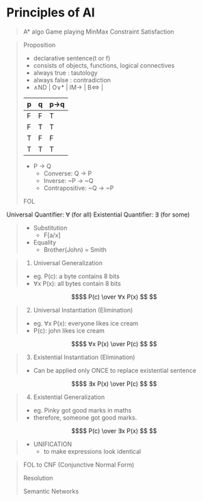 # Principles of AI

> A* algo
> Game playing MinMax
> Constraint Satisfaction

> Proposition
> - declarative sentence(t or f)
> - consists of objects, functions, logical connectives
> - always true : tautology
> - always false : contradiction
> - ∧ND | O∨* | IM→ | B⇔ |
>
> | p | q | p→q |
> |---|---|-----|
> | F | F |  T  |
> | F | T |  T  |
> | T | F |  F  |
> | T | T |  T  |
> 
> - P → Q
>     - Converse: Q → P
>     - Inverse: ~P → ~Q
>     - Contrapositive: ~Q → ~P
>     
> FOL
>
Universal Quantifier: ∀ (for all)
Existential Quantifier: ∃ (for some)
>
> - Substitution
>     - F[a/x]
> - Equality
>     - Brother(John) = Smith

> 1. Universal Generalization
>   - eg. P(c): a byte contains 8 bits
>   - ∀x P(x): all bytes contain 8 bits
```math
$$ P(c) \over ∀x P(x) $$ 
```

> 2. Universal Instantiation (Elimination)
>   - eg. ∀x P(x): everyone likes ice cream
>   - P(c): john likes ice cream
```math
$$ ∀x P(x) \over P(c) $$ 
```

> 3. Existential Instantiation (Elimination)
>   - Can be applied only ONCE to replace existential sentence 
>   
```math
$$ ∃x P(x) \over P(c) $$ 
```

> 4. Existential Generalization
>   - eg. Pinky got good marks in maths
>   - therefore, someone got good marks.
```math
$$ P(c) \over ∃x P(x) $$ 
```

> - UNIFICATION
>     - to make expressions look identical

> FOL to CNF (Conjunctive Normal Form)
> 
> Resolution
> 
> Semantic Networks
